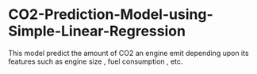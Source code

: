 # CO2-Prediction-Model-using-Simple-Linear-Regression
This model predict the amount of CO2 an engine emit depending upon its features such  as engine size , fuel consumption , etc. 
